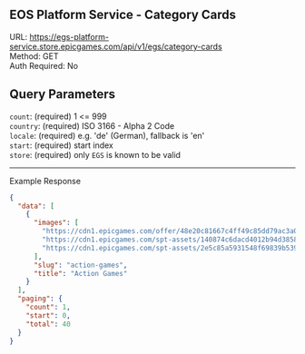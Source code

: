 ## EOS Platform Service - Category Cards

URL: https://egs-platform-service.store.epicgames.com/api/v1/egs/category-cards \
Method: GET \
Auth Required: No

## Query Parameters

`count`: (required) 1 <= 999 <br/>
`country`: (required) ISO 3166 - Alpha 2 Code <br/>
`locale`: (required) e.g. 'de' (German), fallback is 'en' <br/>
`start`: (required) start index <br/>
`store`: (required) only `EGS` is known to be valid <br/>

---

Example Response

```json
{
  "data": [
    {
      "images": [
        "https://cdn1.epicgames.com/offer/48e20c81667c4ff49c85dd79ac3a01b0/EGS_Redfall_ArkaneStudios_S2_1200x1600-2f567c0dbf7e69015b741fc9b52c8b91_1200x1600-2f567c0dbf7e69015b741fc9b52c8b91",
        "https://cdn1.epicgames.com/spt-assets/140874c6dacd4012b94d3858a64091bc/rice-cj0l8.png",
        "https://cdn1.epicgames.com/spt-assets/2e5c85a5931548f69839b539d214ef81/city-of-beats-13s3n.jpg"
      ],
      "slug": "action-games",
      "title": "Action Games"
    }
  ],
  "paging": {
    "count": 1,
    "start": 0,
    "total": 40
  }
}
```
